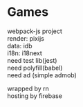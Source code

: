# Games
webpack-js project  
render: pixijs  
data: idb  
i18n: i18next  
need test lib(jest)  
need polyfill(babel)  
need ad (simple admob)  

wrapped by rn  
hosting by firebase  